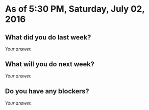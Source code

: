 # As of 5:30 PM, Saturday, July 02, 2016

## What did you do last week?

*Your answer.*

## What will you do next week?

*Your answer.*

## Do you have any blockers?

*Your answer.*

